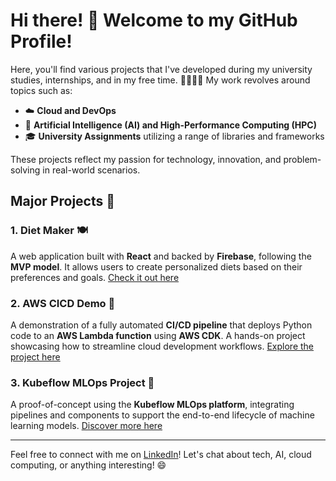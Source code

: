 # Hi there! 👋 Welcome to my GitHub Profile! 

Here, you'll find various projects that I've developed during my university studies, internships, and in my free time. 🧑‍🎓👨‍💻 My work revolves around topics such as:

- ☁️ **Cloud and DevOps**
- 🤖 **Artificial Intelligence (AI) and High-Performance Computing (HPC)**
- 🎓 **University Assignments** utilizing a range of libraries and frameworks

These projects reflect my passion for technology, innovation, and problem-solving in real-world scenarios.

## Major Projects 🚀

### 1. Diet Maker 🍽️
A web application built with **React** and backed by **Firebase**, following the **MVP model**. It allows users to create personalized diets based on their preferences and goals.
[Check it out here](https://github.com/jackma-00/diet-maker)

### 2. AWS CICD Demo 🚀
A demonstration of a fully automated **CI/CD pipeline** that deploys Python code to an **AWS Lambda function** using **AWS CDK**. A hands-on project showcasing how to streamline cloud development workflows.
[Explore the project here](https://github.com/jackma-00/cicd-aws-demo)

### 3. Kubeflow MLOps Project 🤖
A proof-of-concept using the **Kubeflow MLOps platform**, integrating pipelines and components to support the end-to-end lifecycle of machine learning models.
[Discover more here](https://github.com/jackma-00/kubeflow-mlops-project)

---

Feel free to connect with me on [LinkedIn](https://www.linkedin.com/in/jacopo-maragna-b78500242)! Let's chat about tech, AI, cloud computing, or anything interesting! 😄
